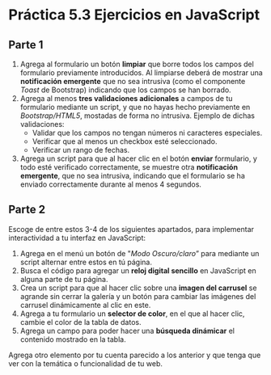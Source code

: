 # Práctica 5.3 Ejercicios en JavaScript

## Parte 1

1.  Agrega al formulario un botón **limpiar** que borre todos los campos del formulario previamente introducidos. Al limpiarse deberá de mostrar una **notificación emergente** que no sea intrusiva (como el componente *Toast* de Bootstrap) indicando que los campos se han borrado.
2.  Agrega al menos **tres validaciones adicionales** a campos de tu formulario mediante un script, y que no hayas hecho previamente en *Bootstrap/HTML5*, mostadas de forma no intrusiva. Ejemplo de dichas validaciones:
    -   Validar que los campos no tengan números ni caracteres especiales.
    -   Verificar que al menos un checkbox esté seleccionado.
    -   Verificar un rango de fechas.
3.  Agrega un script para que al hacer clic en el botón **enviar** formulario, y todo esté verificado correctamente, se muestre otra **notificación emergente**, que no sea intrusiva, indicando que el formulario se ha enviado correctamente durante al menos 4 segundos.


## Parte 2

Escoge de entre estos 3-4 de los siguientes apartados, para implementar interactividad a tu interfaz en JavaScript:

1.  Agrega en el menú un botón de "*Modo Oscuro/claro*” para mediante un script alternar entre estos en tú página.
2.  Busca el código para agregar un **reloj digital sencillo** en JavaScript en alguna parte de tu página.
3.  Crea un script para que al hacer clic sobre una **imagen del carrusel** se agrande sin cerrar la galería y un botón para cambiar las imágenes del carrusel dinámicamente al clic en este.
4.  Agrega a tu formulario un **selector de color**, en el que al hacer clic, cambie el color de la tabla de datos.
5.  Agrega un campo para poder hacer una **búsqueda dinámicar** el contenido mostrado en la tabla.


Agrega otro elemento por tu cuenta parecido a los anterior y que tenga que ver con la temática o funcionalidad de tu web.
